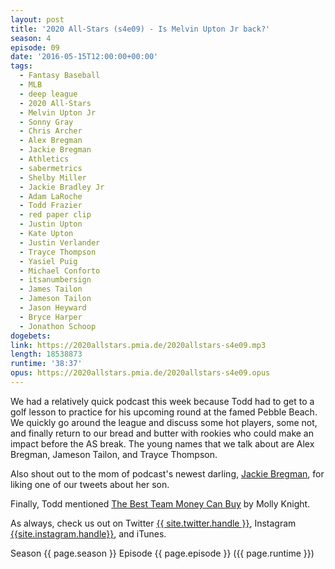 ```yaml
---
layout: post
title: '2020 All-Stars (s4e09) - Is Melvin Upton Jr back?'
season: 4
episode: 09
date: '2016-05-15T12:00:00+00:00'
tags:
  - Fantasy Baseball
  - MLB
  - deep league
  - 2020 All-Stars
  - Melvin Upton Jr
  - Sonny Gray
  - Chris Archer
  - Alex Bregman
  - Jackie Bregman
  - Athletics
  - sabermetrics
  - Shelby Miller
  - Jackie Bradley Jr
  - Adam LaRoche
  - Todd Frazier
  - red paper clip
  - Justin Upton
  - Kate Upton
  - Justin Verlander
  - Trayce Thompson
  - Yasiel Puig
  - Michael Conforto
  - itsanumbersign
  - James Tailon
  - Jameson Tailon
  - Jason Heyward
  - Bryce Harper
  - Jonathon Schoop
dogebets:
link: https://2020allstars.pmia.de/2020allstars-s4e09.mp3
length: 18538873
runtime: '38:37'
opus: https://2020allstars.pmia.de/2020allstars-s4e09.opus
---
```

We had a relatively quick podcast this week because Todd had to get to a golf lesson to practice for his upcoming round at the famed Pebble Beach.  We quickly go around the league and discuss some hot players, some not, and finally return to our bread and butter with rookies who could make an impact before the AS break.  The young names that we talk about are Alex Bregman, Jameson Tailon, and Trayce Thompson.

Also shout out to the mom of podcast's newest darling, [Jackie Bregman](https://twitter.com/jackiebregman), for liking one of our tweets about her son.  

Finally, Todd mentioned [The Best Team Money Can Buy](http://amzn.to/25aWgMB) by Molly Knight.  

As always, check us out on Twitter [{{ site.twitter.handle }}]({{site.twitter.url}}), Instagram [{{site.instagram.handle}}]({{site.instagram.url}}), and iTunes.  

Season {{ page.season }} Episode {{ page.episode }} ({{ page.runtime }})  
